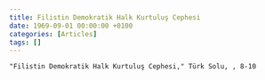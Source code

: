 ```yaml
---
title: Filistin Demokratik Halk Kurtuluş Cephesi
date: 1969-09-01 00:00:00 +0100
categories: [Articles]
tags: []
---
```


```"Filistin Demokratik Halk Kurtuluş Cephesi," Türk Solu, , 8-10```



